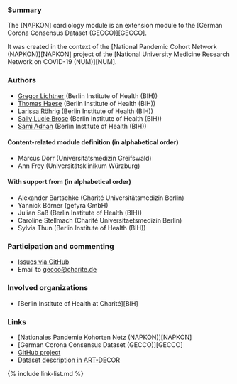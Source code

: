 ### Summary

The [NAPKON] cardiology module is an extension module to the [German Corona Consensus Dataset (GECCO)][GECCO].

It was created in the context of the [National Pandemic Cohort Network (NAPKON)][NAPKON] project of the [National University Medicine Research Network on COVID-19 (NUM)][NUM].

### Authors
* [Gregor Lichtner](https://github.com/glichtner) (Berlin Institute of Health (BIH))
* [Thomas Haese](https://github.com/thaese) (Berlin Institute of Health (BIH))
* [Larissa Röhrig](https://github.com/Larissa-MR) (Berlin Institute of Health (BIH))
* [Sally Lucie Brose](https://github.com/BroseS8927) (Berlin Institute of Health (BIH))
* [Sami Adnan](https://github.com/sami5001) (Berlin Institute of Health (BIH))

#### Content-related module definition (in alphabetical order)
* Marcus Dörr (Universitätsmedizin Greifswald)
* Ann Frey (Universitätsklinikum Würzburg)

#### With support from (in alphabetical order)
* Alexander Bartschke (Charité Universitätsmedizin Berlin)
* Yannick Börner (gefyra GmbH)
* Julian Saß (Berlin Institute of Health (BIH))
* Caroline Stellmach (Charité Universitaetsmedizin Berlin)
* Sylvia Thun (Berlin Institute of Health (BIH))

### Participation and commenting

* [Issues via GitHub](https://github.com/BIH-CEI/{{site.data.fhir.packageId}}/issues/)
* Email to [gecco@charite.de](mailto:gecco@charite.de)

### Involved organizations
* [Berlin Institute of Health at Charité][BIH]

### Links
* [Nationales Pandemie Kohorten Netz (NAPKON)][NAPKON]
* [German Corona Consensus Dataset (GECCO)][GECCO]
* [GitHub project](https://github.com/BIH-CEI/{{site.data.fhir.packageId}}/)
* [Dataset description in ART-DECOR](https://github.com/BIH-CEI/{{site.data.fhir.packageId}}/)

{% include link-list.md %}
